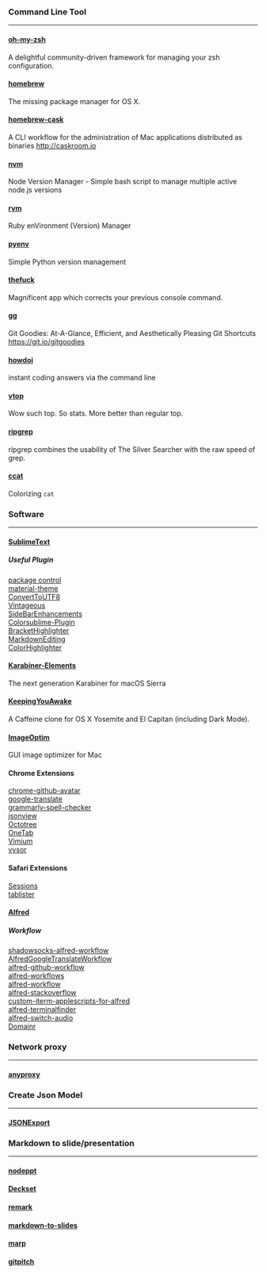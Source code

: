 ### Command Line Tool
---
#### [oh-my-zsh](https://github.com/robbyrussell/oh-my-zsh)
A delightful community-driven framework for managing your zsh configuration.

#### [homebrew](https://github.com/Homebrew/homebrew)
The missing package manager for OS X.

#### [homebrew-cask](https://github.com/caskroom/homebrew-cask)
A CLI workflow for the administration of Mac applications distributed as binaries http://caskroom.io

#### [nvm](https://github.com/creationix/nvm)
Node Version Manager - Simple bash script to manage multiple active node.js versions

#### [rvm](https://github.com/rvm/rvm)
Ruby enVironment (Version) Manager

#### [pyenv](https://github.com/yyuu/pyenv)
Simple Python version management

#### [thefuck](https://github.com/nvbn/thefuck)
Magnificent app which corrects your previous console command.

#### [gg](https://github.com/qw3rtman/gg)
Git Goodies: At-A-Glance, Efficient, and Aesthetically Pleasing Git Shortcuts https://git.io/gitgoodies

#### [howdoi](https://github.com/gleitz/howdoi)
instant coding answers via the command line

#### [vtop](https://github.com/MrRio/vtop)
Wow such top. So stats. More better than regular top.

#### [ripgrep](https://github.com/BurntSushi/ripgrep)
ripgrep combines the usability of The Silver Searcher with the raw speed of grep.

#### [ccat](https://github.com/jingweno/ccat)
Colorizing `cat`

### Software
---
#### [SublimeText](http://www.sublimetext.com/)

##### Useful Plugin
[package control](https://packagecontrol.io/installation)  
[material-theme](https://github.com/equinusocio/material-theme)  
[ConvertToUTF8](https://github.com/seanliang/ConvertToUTF8)  
[Vintageous](https://github.com/guillermooo/Vintageous)  
[SideBarEnhancements](https://github.com/titoBouzout/SideBarEnhancements)  
[Colorsublime-Plugin](https://github.com/Colorsublime/Colorsublime-Plugin)  
[BracketHighlighter](https://github.com/facelessuser/BracketHighlighter)  
[MarkdownEditing](https://github.com/SublimeText-Markdown/MarkdownEditing)  
[ColorHighlighter](https://github.com/Monnoroch/ColorHighlighter)  

#### [Karabiner-Elements](https://github.com/tekezo/Karabiner-Elements)
The next generation Karabiner for macOS Sierra

#### [KeepingYouAwake](https://github.com/newmarcel/KeepingYouAwake)
A Caffeine clone for OS X Yosemite and El Capitan (including Dark Mode).

#### [ImageOptim](https://github.com/pornel/ImageOptim)
GUI image optimizer for Mac

#### Chrome Extensions
[chrome-github-avatar](https://github.com/anasnakawa/chrome-github-avatars)  
[google-translate](https://chrome.google.com/webstore/detail/google-translate/aapbdbdomjkkjkaonfhkkikfgjllcleb)  
[grammarly-spell-checker](https://chrome.google.com/webstore/detail/grammarly-spell-checker-g/kbfnbcaeplbcioakkpcpgfkobkghlhen)  
[jsonview](https://chrome.google.com/webstore/detail/jsonview/chklaanhfefbnpoihckbnefhakgolnmc)  
[Octotree](https://github.com/buunguyen/octotree)  
[OneTab](https://chrome.google.com/webstore/detail/onetab/chphlpgkkbolifaimnlloiipkdnihall)  
[Vimium](https://chrome.google.com/webstore/detail/vimium/dbepggeogbaibhgnhhndojpepiihcmeb)  
[vysor](https://chrome.google.com/webstore/detail/vysor-beta/gidgenkbbabolejbgbpnhbimgjbffefm)  

#### Safari Extensions
[Sessions](https://sessions-extension.github.io/Sessions/)  
[tablister](http://tablister.com/)

#### [Alfred](https://www.alfredapp.com/)

##### Workflow
[shadowsocks-alfred-workflow](https://github.com/echohn/shadowsocks-alfred-workflow)  
[AlfredGoogleTranslateWorkflow](https://github.com/thomashempel/AlfredGoogleTranslateWorkflow)  
[alfred-github-workflow](https://github.com/gharlan/alfred-github-workflow)  
[alfred-workflows](https://github.com/zenorocha/alfred-workflows)  
[alfred-workflow](https://github.com/deanishe/alfred-workflow)  
[alfred-stackoverflow](https://github.com/deanishe/alfred-stackoverflow)  
[custom-iterm-applescripts-for-alfred](https://github.com/stuartcryan/custom-iterm-applescripts-for-alfred)  
[alfred-terminalfinder](https://github.com/LeEnno/alfred-terminalfinder)  
[alfred-switch-audio](https://github.com/uchida/alfred-switch-audio)  
[Domainr](https://github.com/dingyi/Alfred-Workflows/tree/master/Domainr)  

### Network proxy
---
#### [anyproxy](https://github.com/alibaba/anyproxy)

### Create Json Model
---
#### [JSONExport](https://github.com/Ahmed-Ali/JSONExport)

### Markdown to slide/presentation
---
#### [nodeppt](https://github.com/ksky521/nodeppt)  
#### [Deckset](https://www.decksetapp.com/)  
#### [remark](https://github.com/gnab/remark)  
#### [markdown-to-slides](https://github.com/partageit/markdown-to-slides)  
#### [marp](https://github.com/yhatt/marp)  
#### [gitpitch](https://gitpitch.com/)
